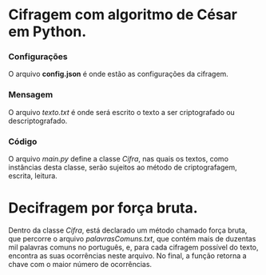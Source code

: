 # Cifragem com algoritmo de César em Python.

### Configurações

  O arquivo __config.json__ é onde estão as configurações da cifragem.

### Mensagem

  O arquivo _texto.txt_ é onde será escrito o texto a ser criptografado ou descriptografado.

### Código

  O arquivo _main.py_ define a classe *Cifra*, nas quais os textos, como instâncias desta classe, serão sujeitos ao método de criptografagem, escrita, leitura.

# Decifragem por força bruta.

  Dentro da classe *Cifra*, está declarado um método chamado força bruta, que percorre o arquivo _palavrasComuns.txt_, que contém mais de duzentas mil palavras comuns no português, e, para cada cifragem possível do texto, encontra as suas ocorrências neste arquivo. No final, a função retorna a chave com o maior número de ocorrências.
